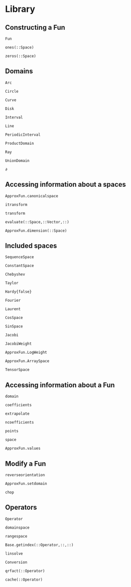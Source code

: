 # Library


## Constructing a Fun

```@docs
Fun
```

```@docs
ones(::Space)
```

```@docs
zeros(::Space)
```


## Domains
```@docs
Arc
```

```@docs
Circle
```

```@docs
Curve
```

```@docs
Disk
```

```@docs
Interval
```

```@docs
Line
```

```@docs
PeriodicInterval
```

```@docs
ProductDomain
```

```@docs
Ray
```

```@docs
UnionDomain
```

```@docs
∂
```

## Accessing information about a spaces

```@docs
ApproxFun.canonicalspace
```

```@docs
itransform
```

```@docs
transform
```

```@docs
evaluate(::Space,::Vector,::)
```

```@docs
ApproxFun.dimension(::Space)
```


## Included spaces

```@docs
SequenceSpace
```

```@docs
ConstantSpace
```

```@docs
Chebyshev
```

```@docs
Taylor
```

```@docs
Hardy{false}
```

```@docs
Fourier
```

```@docs
Laurent
```

```@docs
CosSpace
```

```@docs
SinSpace
```

```@docs
Jacobi
```


```@docs
JacobiWeight
```

```@docs
ApproxFun.LogWeight
```

```@docs
ApproxFun.ArraySpace
```

```@docs
TensorSpace
```


## Accessing information about a Fun

```@docs
domain
```

```@docs
coefficients
```

```@docs
extrapolate
```

```@docs
ncoefficients
```

```@docs
points
```


```@docs
space
```

```@docs
ApproxFun.values
```


## Modify a Fun


```@docs
reverseorientation
```

```@docs
ApproxFun.setdomain
```

```@docs
chop
```


## Operators

```@docs
Operator
```

```@docs
domainspace
```

```@docs
rangespace
```

```@docs
Base.getindex(::Operator,::,::)
```

```@docs
linsolve
```

```@docs
Conversion
```

```@docs
qrfact(::Operator)
```

```@docs
cache(::Operator)
```
